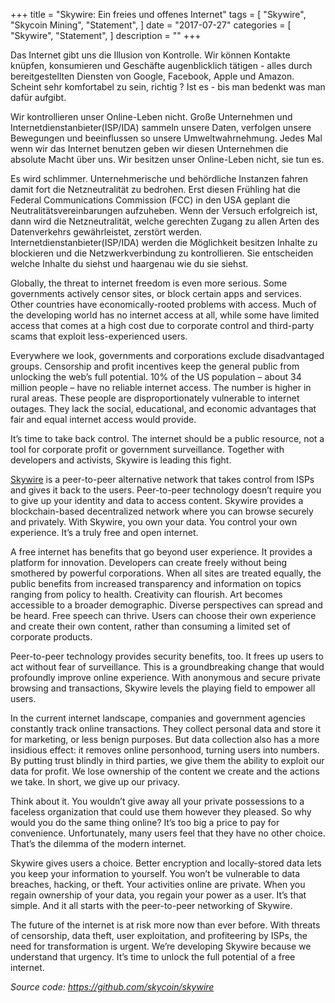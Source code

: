 +++
title = "Skywire: Ein freies und offenes Internet"
tags = [
    "Skywire",
    "Skycoin Mining",
    "Statement",
]
date = "2017-07-27"
categories = [
    "Skywire",
    "Statement",
]
description = ""
+++

Das Internet gibt uns die Illusion von Kontrolle. Wir können Kontakte knüpfen, konsumieren und Geschäfte augenblicklich tätigen - alles durch bereitgestellten Diensten von Google, Facebook, Apple und Amazon. Scheint sehr komfortabel zu sein, richtig ? Ist es - bis man bedenkt was man dafür aufgibt.

Wir kontrollieren unser Online-Leben nicht. Große Unternehmen und Internetdienstanbieter(ISP/IDA) sammeln unsere Daten, verfolgen unsere Bewegungen und beeinflussen so unsere Umweltwahrnehmung. Jedes Mal wenn wir das Internet benutzen geben wir diesen Unternehmen die absolute Macht über uns. Wir besitzen unser Online-Leben nicht, sie tun es.

Es wird schlimmer. Unternehmerische und behördliche Instanzen fahren damit fort die Netzneutralität zu bedrohen. Erst diesen Frühling hat die Federal Communications Commission (FCC) in den USA geplant die Neutralitätsvereinbarungen aufzuheben. Wenn der Versuch erfolgreich ist, dann wird die Netzneutralität, welche gerechten Zugang zu allen Arten des Datenverkehrs gewährleistet, zerstört werden.
Internetdienstanbieter(ISP/IDA) werden die Möglichkeit besitzen Inhalte zu blockieren und die Netzwerkverbindung zu kontrollieren. Sie entscheiden welche Inhalte du siehst und haargenau wie du sie siehst.

Globally, the threat to internet freedom is even more serious. Some governments actively censor sites, or block certain apps and services. Other countries have economically-rooted problems with access. Much of the developing world has no internet access at all, while some have limited access that comes at a high cost due to corporate control and third-party scams that exploit less-experienced users.

Everywhere we look, governments and corporations exclude disadvantaged groups. Censorship and profit incentives keep the general public from unlocking the web’s full potential. 10% of the US population – about 34 million people – have no reliable internet access. The number is higher in rural areas. These people are disproportionately vulnerable to internet outages. They lack the social, educational, and economic advantages that fair and equal internet access would provide.

It’s time to take back control. The internet should be a public resource, not a tool for corporate profit or government surveillance. Together with developers and activists, Skywire is leading this fight.

[Skywire](https://github.com/skycoin/skywire) is a peer-to-peer alternative network that takes control from ISPs and gives it back to the users. Peer-to-peer technology doesn’t require you to give up your identity and data to access content. Skywire provides a blockchain-based decentralized network where you can browse securely and privately. With Skywire, you own your data. You control your own experience. It’s a truly free and open internet.

A free internet has benefits that go beyond user experience. It provides a platform for innovation. Developers can create freely without being smothered by powerful corporations. When all sites are treated equally, the public benefits from increased transparency and information on topics ranging from policy to health. Creativity can flourish. Art becomes accessible to a broader demographic. Diverse perspectives can spread and be heard. Free speech can thrive. Users can choose their own experience and create their own content, rather than consuming a limited set of corporate products.

Peer-to-peer technology provides security benefits, too. It frees up users to act without fear of surveillance. This is a groundbreaking change that would profoundly improve online experience. With anonymous and secure private browsing and transactions, Skywire levels the playing field to empower all users.

In the current internet landscape, companies and government agencies constantly track online transactions. They collect personal data and store it for marketing, or less benign purposes. But data collection also has a more insidious effect: it removes online personhood, turning users into numbers. By putting trust blindly in third parties, we give them the ability to exploit our data for profit. We lose ownership of the content we create and the actions we take. In short, we give up our privacy.

Think about it. You wouldn’t give away all your private possessions to a faceless organization that could use them however they pleased. So why would you do the same thing online? It’s too big a price to pay for convenience. Unfortunately, many users feel that they have no other choice. That’s the dilemma of the modern internet.

Skywire gives users a choice. Better encryption and locally-stored data lets you keep your information to yourself. You won’t be vulnerable to data breaches, hacking, or theft. Your activities online are private. When you regain ownership of your data, you regain your power as a user. It’s that simple. And it all starts with the peer-to-peer networking of Skywire.

The future of the internet is at risk more now than ever before. With threats of censorship, data theft, user exploitation, and profiteering by ISPs, the need for transformation is urgent. We’re developing Skywire because we understand that urgency. It’s time to unlock the full potential of a free internet.

*Source code: https://github.com/skycoin/skywire*
